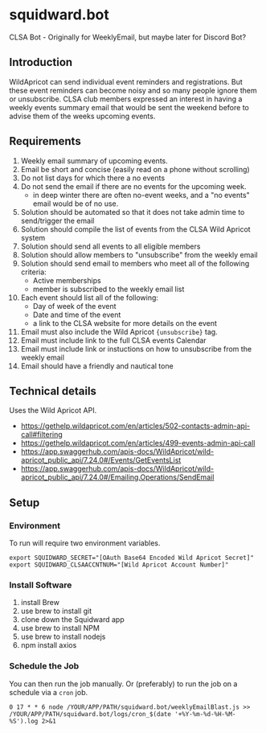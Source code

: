 # squidward.bot
CLSA Bot - Originally for WeeklyEmail, but maybe later for Discord Bot?

## Introduction
WildApricot can send individual event reminders and registrations.  But these event reminders can become noisy and so many people ignore them or unsubscribe.  CLSA club members expressed an interest in having a weekly events summary email that would be sent the weekend before to advise them of the weeks upcoming events.  

## Requirements
1. Weekly email summary of upcoming events.
2. Email be short and concise (easily read on a phone without scrolling)
3. Do not list days for which there a no events
4. Do not send the email if there are no events for the upcoming week.
    - in deep winter there are often no-event weeks, and a "no events" email would be of no use.
5. Solution should be automated so that it does not take admin time to send/trigger the email
6. Solution should compile the list of events from the CLSA Wild Apricot system
7. Solution should send all events to all eligible members
8. Solution should allow members to "unsubscribe" from the weekly email
9. Solution should send email to members who meet all of the following criteria:
    - Active memberships
    - member is subscribed to the weekly email list
10. Each event should list all of the following:
    - Day of week of the event
    - Date and time of the event
    - a link to the CLSA website for more details on the event
11. Email must also include the Wild Apricot `{unsubscribe}` tag.
12. Email must include link to the full CLSA events Calendar
13. Email must include link or instuctions on how to unsubscribe from the weekly email
14. Email should have a friendly and nautical tone

## Technical details
Uses the Wild Apricot API.
  - https://gethelp.wildapricot.com/en/articles/502-contacts-admin-api-call#filtering
  - https://gethelp.wildapricot.com/en/articles/499-events-admin-api-call
  - https://app.swaggerhub.com/apis-docs/WildApricot/wild-apricot_public_api/7.24.0#/Events/GetEventsList
  - https://app.swaggerhub.com/apis-docs/WildApricot/wild-apricot_public_api/7.24.0#/Emailing.Operations/SendEmail

## Setup

### Environment
To run will require two environment variables.
```shell
export SQUIDWARD_SECRET="[OAuth Base64 Encoded Wild Apricot Secret]"
export SQUIDWARD_CLSAACCNTNUM="[Wild Apricot Account Number]"
```

### Install Software
1. install Brew
2. use brew to install git
3. clone down the Squidward app
4. use brew to install NPM
5. use brew to install nodejs
6. npm install axios

### Schedule the Job
You can then run the job manually.
Or (preferably) to run the job on a schedule via a `cron` job.

```shell
0 17 * * 6 node /YOUR/APP/PATH/squidward.bot/weeklyEmailBlast.js >> /YOUR/APP/PATH/squidward.bot/logs/cron_$(date '+%Y-%m-%d-%H-%M-%S').log 2>&1
```
